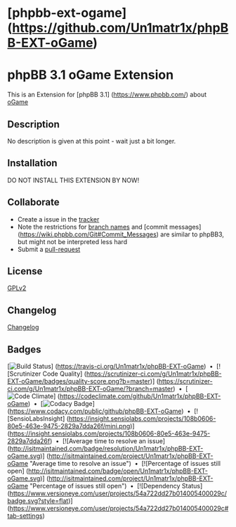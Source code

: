 [phpbb-ext-ogame] (https://github.com/Un1matr1x/phpBB-EXT-oGame)
==================

# phpBB 3.1 oGame Extension

This is an Extension for [phpBB 3.1] (https://www.phpbb.com/) about [oGame](http://gameforge.com/)


## Description

No description is given at this point - wait just a bit longer.


## Installation

DO NOT INSTALL THIS EXTENSION BY NOW!

## Collaborate

* Create a issue in the [tracker](https://github.com/Un1matr1x/phpBB-EXT-oGame/issues)
* Note the restrictions for [branch names](https://wiki.phpbb.com/Git#Branch_Names) and [commit messages]
(https://wiki.phpbb.com/Git#Commit_Messages) are similar to phpBB3, but might not be interpreted less hard
* Submit a [pull-request](https://github.com/Un1matr1x/phpBB-EXT-oGame/pulls)

## License

[GPLv2](LICENSE)

## Changelog

[Changelog](CHANGELOG.md)

## Badges

[![Build Status](https://travis-ci.org/Un1matr1x/phpBB-EXT-oGame.svg)]
(https://travis-ci.org/Un1matr1x/phpBB-EXT-oGame)
&nbsp;&bull;&nbsp;
[![Scrutinizer Code Quality]
(https://scrutinizer-ci.com/g/Un1matr1x/phpBB-EXT-oGame/badges/quality-score.png?b=master)]
(https://scrutinizer-ci.com/g/Un1matr1x/phpBB-EXT-oGame/?branch=master)
&nbsp;&bull;&nbsp;
[![Code Climate](https://codeclimate.com/github/Un1matr1x/phpBB-EXT-oGame/badges/gpa.svg)]
(https://codeclimate.com/github/Un1matr1x/phpBB-EXT-oGame)
&nbsp;&bull;&nbsp;
[![Codacy Badge](https://www.codacy.com/project/badge/b4d3eff7a48c4fd69bb3fa70f2829c36)]
(https://www.codacy.com/public/github/phpBB-EXT-oGame)
&nbsp;&bull;&nbsp;
[![SensioLabsInsight]
(https://insight.sensiolabs.com/projects/108b0606-80e5-463e-9475-2829a7dda26f/mini.png)]
(https://insight.sensiolabs.com/projects/108b0606-80e5-463e-9475-2829a7dda26f)
&nbsp;&bull;&nbsp;
[![Average time to resolve an issue]
(http://isitmaintained.com/badge/resolution/Un1matr1x/phpBB-EXT-oGame.svg)]
(http://isitmaintained.com/project/Un1matr1x/phpBB-EXT-oGame "Average time to resolve an issue")
&nbsp;&bull;&nbsp;
[![Percentage of issues still open]
(http://isitmaintained.com/badge/open/Un1matr1x/phpBB-EXT-oGame.svg)]
(http://isitmaintained.com/project/Un1matr1x/phpBB-EXT-oGame "Percentage of issues still open")
&nbsp;&bull;&nbsp;
[![Dependency Status]
(https://www.versioneye.com/user/projects/54a722dd27b014005400029c/badge.svg?style=flat)]
(https://www.versioneye.com/user/projects/54a722dd27b014005400029c#tab-settings)

